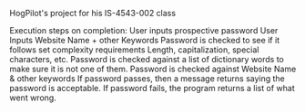 HogPilot's project for his IS-4543-002 class

Execution steps on completion:
	User inputs prospective password
	User Inputs Website Name + other Keywords
	Password is checked to see if it follows set complexity requirements
		Length, capitalization, special characters, etc.
	Password is checked against a list of dictionary words to make sure it is not one of them.
	Password is checked against Website Name & other keywords
		If password passes, then a message returns saying the password is acceptable.
		If password fails, the program returns a list of what went wrong.